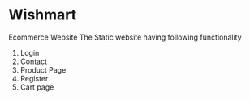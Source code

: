 # Wishmart
Ecommerce Website
The Static website having following functionality
1. Login
2. Contact
3. Product Page
4. Register
5. Cart page
